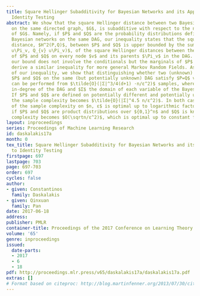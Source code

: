 ```yaml
---
title: Square Hellinger Subadditivity for Bayesian Networks and its Applications to
  Identity Testing
abstract: We show that the square Hellinger distance between two Bayesian networks
  on the same directed graph, $G$, is subadditive with respect to the neighborhoods
  of $G$. Namely, if $P$ and $Q$ are the probability distributions defined by two
  Bayesian networks on the same DAG, our inequality states that the square Hellinger
  distance, $H^2(P,Q)$, between $P$ and $Q$ is upper bounded by the sum, $\sum_v H^2(P_{v}
  ∪\Pi_v, Q_{v} ∪\Pi_v)$, of the square Hellinger distances between the marginals
  of $P$ and $Q$ on every node $v$ and its parents $\Pi_v$ in the DAG. Importantly,
  our bound does not involve the conditionals but the marginals of $P$ and $Q$. We
  derive a similar inequality for more general Markov Random Fields. As an application
  of our inequality, we show that distinguishing whether two (unknown) Bayesian networks
  $P$ and $Q$ on the same (but potentially unknown) DAG satisfy $P=Q$ vs $d_\rm TV(P,Q)>ε$
  can be performed from $\tilde{O}(|Σ|^3/4(d+1) ⋅n/ε^2)$ samples, where $d$ is the maximum
  in-degree of the DAG and $Σ$ the domain of each variable of the Bayesian networks.
  If $P$ and $Q$ are defined on potentially different and potentially unknown trees,
  the sample complexity becomes $\tilde{O}(|Σ|^4.5 n/ε^2)$. In both cases the dependence
  of the sample complexity on $n, ε$ is optimal up to logarithmic factors. Lastly,
  if $P$ and $Q$ are product distributions over ${0,1}^n$ and $Q$ is known, the sample
  complexity becomes $O(\sqrtn/ε^2)$, which is optimal up to constant factors.
layout: inproceedings
series: Proceedings of Machine Learning Research
id: daskalakis17a
month: 0
tex_title: Square Hellinger Subadditivity for Bayesian Networks and its Applications
  to Identity Testing
firstpage: 697
lastpage: 703
page: 697-703
order: 697
cycles: false
author:
- given: Constantinos
  family: Daskalakis
- given: Qinxuan
  family: Pan
date: 2017-06-18
address: 
publisher: PMLR
container-title: Proceedings of the 2017 Conference on Learning Theory
volume: '65'
genre: inproceedings
issued:
  date-parts:
  - 2017
  - 6
  - 18
pdf: http://proceedings.mlr.press/v65/daskalakis17a/daskalakis17a.pdf
extras: []
# Format based on citeproc: http://blog.martinfenner.org/2013/07/30/citeproc-yaml-for-bibliographies/
---
```

